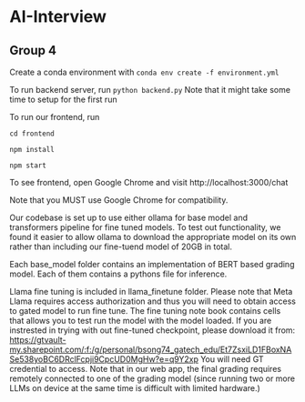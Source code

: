 # AI-Interview
## Group 4

Create a conda environment with `conda env create -f environment.yml`

To run backend server, run `python backend.py`
Note that it might take some time to setup for the first run

To run our frontend, run

`cd frontend`

`npm install`

`npm start`

To see frontend, open Google Chrome and visit http://localhost:3000/chat

Note that you MUST use Google Chrome for compatibility. 

Our codebase is set up to use either ollama for base model and transformers pipeline for fine tuned models. 
To test out functionality, we found it easier to allow ollama to download the appropriate model on its own rather than including our fine-tuend model of 20GB in total. 


Each base_model folder contains an implementation of BERT based grading model. Each of them contains a pythons file for inference.

Llama fine tuning is included in llama_finetune folder. Please note that Meta Llama requires access authorization and thus you will need to obtain access to gated model to run fine tune.
The fine tuning note book contains cells that allows you to test run the model with the model loaded. If you are instrested in trying with out fine-tuned checkpoint, please download it from: https://gtvault-my.sharepoint.com/:f:/g/personal/bsong74_gatech_edu/Et7ZsxiLD1FBoxNASe538yoBC6DRclFcpji9CpcUD0MgHw?e=q9Y2xp You will need GT credential to access.
Note that in our web app, the final grading requires remotely connected to one of the grading model (since running two or more LLMs on device at the same time is difficult with limited hardware.) 
